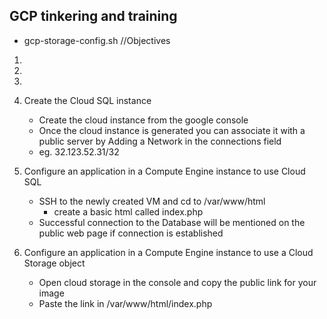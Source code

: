 ## GCP tinkering and training

- gcp-storage-config.sh
//Objectives
1.
2.
3.
4. Create the Cloud SQL instance
    * Create the cloud instance from the google console
    * Once the cloud instance is generated you can associate it with a public server by Adding a Network in the connections field
    - eg. 32.123.52.31/32
5. Configure an application in a Compute Engine instance to use Cloud SQL
    * SSH to the newly created VM and cd to /var/www/html
        * create a basic html called index.php 
    * Successful connection to the Database will be mentioned on the public web page if connection is established

6. Configure an application in a Compute Engine instance to use a Cloud Storage object
    * Open cloud storage in the console and copy the public link for your image
    * Paste the link in /var/www/html/index.php